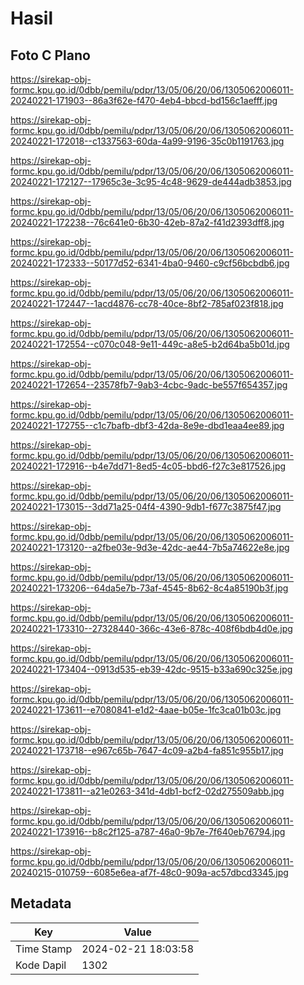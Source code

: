# Hasil

## Foto C Plano

https://sirekap-obj-formc.kpu.go.id/0dbb/pemilu/pdpr/13/05/06/20/06/1305062006011-20240221-171903--86a3f62e-f470-4eb4-bbcd-bd156c1aefff.jpg

https://sirekap-obj-formc.kpu.go.id/0dbb/pemilu/pdpr/13/05/06/20/06/1305062006011-20240221-172018--c1337563-60da-4a99-9196-35c0b1191763.jpg

https://sirekap-obj-formc.kpu.go.id/0dbb/pemilu/pdpr/13/05/06/20/06/1305062006011-20240221-172127--17965c3e-3c95-4c48-9629-de444adb3853.jpg

https://sirekap-obj-formc.kpu.go.id/0dbb/pemilu/pdpr/13/05/06/20/06/1305062006011-20240221-172238--76c641e0-6b30-42eb-87a2-f41d2393dff8.jpg

https://sirekap-obj-formc.kpu.go.id/0dbb/pemilu/pdpr/13/05/06/20/06/1305062006011-20240221-172333--50177d52-6341-4ba0-9460-c9cf56bcbdb6.jpg

https://sirekap-obj-formc.kpu.go.id/0dbb/pemilu/pdpr/13/05/06/20/06/1305062006011-20240221-172447--1acd4876-cc78-40ce-8bf2-785af023f818.jpg

https://sirekap-obj-formc.kpu.go.id/0dbb/pemilu/pdpr/13/05/06/20/06/1305062006011-20240221-172554--c070c048-9e11-449c-a8e5-b2d64ba5b01d.jpg

https://sirekap-obj-formc.kpu.go.id/0dbb/pemilu/pdpr/13/05/06/20/06/1305062006011-20240221-172654--23578fb7-9ab3-4cbc-9adc-be557f654357.jpg

https://sirekap-obj-formc.kpu.go.id/0dbb/pemilu/pdpr/13/05/06/20/06/1305062006011-20240221-172755--c1c7bafb-dbf3-42da-8e9e-dbd1eaa4ee89.jpg

https://sirekap-obj-formc.kpu.go.id/0dbb/pemilu/pdpr/13/05/06/20/06/1305062006011-20240221-172916--b4e7dd71-8ed5-4c05-bbd6-f27c3e817526.jpg

https://sirekap-obj-formc.kpu.go.id/0dbb/pemilu/pdpr/13/05/06/20/06/1305062006011-20240221-173015--3dd71a25-04f4-4390-9db1-f677c3875f47.jpg

https://sirekap-obj-formc.kpu.go.id/0dbb/pemilu/pdpr/13/05/06/20/06/1305062006011-20240221-173120--a2fbe03e-9d3e-42dc-ae44-7b5a74622e8e.jpg

https://sirekap-obj-formc.kpu.go.id/0dbb/pemilu/pdpr/13/05/06/20/06/1305062006011-20240221-173206--64da5e7b-73af-4545-8b62-8c4a85190b3f.jpg

https://sirekap-obj-formc.kpu.go.id/0dbb/pemilu/pdpr/13/05/06/20/06/1305062006011-20240221-173310--27328440-366c-43e6-878c-408f6bdb4d0e.jpg

https://sirekap-obj-formc.kpu.go.id/0dbb/pemilu/pdpr/13/05/06/20/06/1305062006011-20240221-173404--0913d535-eb39-42dc-9515-b33a690c325e.jpg

https://sirekap-obj-formc.kpu.go.id/0dbb/pemilu/pdpr/13/05/06/20/06/1305062006011-20240221-173611--e7080841-e1d2-4aae-b05e-1fc3ca01b03c.jpg

https://sirekap-obj-formc.kpu.go.id/0dbb/pemilu/pdpr/13/05/06/20/06/1305062006011-20240221-173718--e967c65b-7647-4c09-a2b4-fa851c955b17.jpg

https://sirekap-obj-formc.kpu.go.id/0dbb/pemilu/pdpr/13/05/06/20/06/1305062006011-20240221-173811--a21e0263-341d-4db1-bcf2-02d275509abb.jpg

https://sirekap-obj-formc.kpu.go.id/0dbb/pemilu/pdpr/13/05/06/20/06/1305062006011-20240221-173916--b8c2f125-a787-46a0-9b7e-7f640eb76794.jpg

https://sirekap-obj-formc.kpu.go.id/0dbb/pemilu/pdpr/13/05/06/20/06/1305062006011-20240215-010759--6085e6ea-af7f-48c0-909a-ac57dbcd3345.jpg


## Metadata

| Key        | Value               |
| ---------- | ------------------- |
| Time Stamp | 2024-02-21 18:03:58 |
| Kode Dapil | 1302                |



